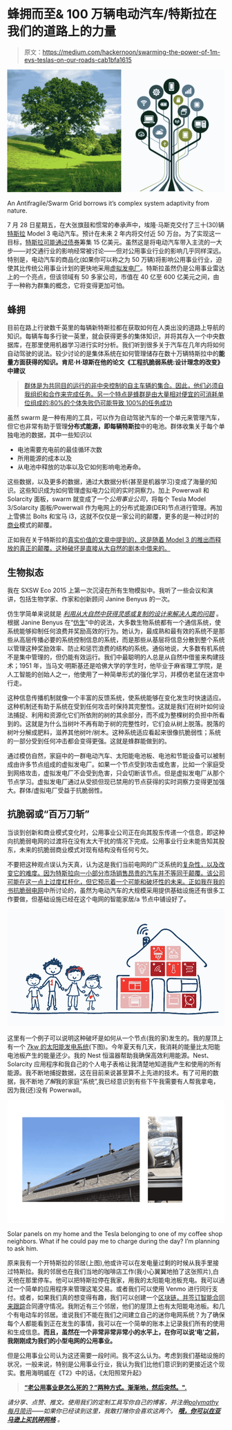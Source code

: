 # 蜂拥而至& 100 万辆电动汽车/特斯拉在我们的道路上的力量

> 原文：<https://medium.com/hackernoon/swarming-the-power-of-1m-evs-teslas-on-our-roads-cab1bfa1615>

![](img/70d2e56097a4bea38f00979520548f6f.png)

An Antifragile/Swarm Grid borrows it’s complex system adaptivity from nature.

7 月 28 日星期五，在大张旗鼓和惯常的奉承声中，埃隆·马斯克交付了三十(30)辆[特斯拉](https://hackernoon.com/tagged/tesla) Model 3 电动汽车。预计在未来 2 年内将交付近 50 万台。为了实现这一目标，[特斯拉可能通过债券](https://www.ft.com/content/463e6db4-7b90-11e7-ab01-a13271d1ee9c)筹集 15 亿美元。虽然这是将电动汽车带入主流的一大步——对交通行业的影响经常被讨论——但对公用事业行业的影响几乎同样深远。特别是，电动汽车的商品化(如果你可以称之为 50 万辆)将影响公用事业行业，迫使其比传统公用事业计划的更快地采用[虚拟发电厂](https://www.greenbiz.com/article/get-ready-virtual-power-plants)。特斯拉虽然仍是公用事业雷达上的一个亮点，但该领域有 50 多家公司，市值在 40 亿至 600 亿美元之间，由于一种称为群集的概念，它将变得更加可怕。

## 蜂拥

目前在路上行驶数千英里的每辆新特斯拉都在获取如何在人类出没的道路上导航的知识。每辆车每多行驶一英里，就会获得更多的集体知识，并将其存入一个中央数据库，在那里使用机器学习进行实时分析。我们听到很多关于汽车在几年内将如何自动驾驶的说法。较少讨论的是集体系统在如何管理储存在数十万辆特斯拉中的**能量方面获得的知识。肯尼·H·琼斯在他的论文《工程抗脆弱系统:设计理念的改变》中建议**

> [群体是为共同目的运行的非中央控制的自主车辆的集合。因此，他们必须自我组织和合作来完成任务。另一个特点是蜂群是由大量相对便宜的可消耗单位组成的:80%的个体失败仍可能导致 100%的任务成功](http://www.sciencedirect.com/science/article/pii/S1877050914007042)

虽然 swarm 是一种有用的工具，可以作为自动驾驶汽车的一个单元来管理汽车，但它也非常有助于管理**分布式能源，即每辆特斯拉**中的电池。群体收集关于每个单独电池的数据，其中一些知识以

*   电池需要充电前的最佳循环次数
*   所用能源的成本以及
*   从电池中释放的功率以及它如何影响电池寿命。

这些数据，以及更多的数据，通过大数据分析(甚至是机器学习)变成了海量的知识。这些知识成为如何管理虚拟电力公司的实时洞察力。加上 Powerwall 和 Solarcity 面板，swarm 就变成了一个*公用事业公司*，将每个 Tesla Model 3/Solarcity 面板/Powerwall 作为电网上的分布式能源(DER)节点进行管理。再加上雪佛兰 Bolts 和宝马 i3，这就不仅仅是一家公司的颠覆，更多的是一种过时的[商业](https://hackernoon.com/tagged/business)模式的颠覆。

正如我在关于特斯拉的[真实价值的文章中提到的，这是随着 Model 3 的推出而释放的真正的颠覆。这种破坏是直接从大自然的剧本中借来的。](https://www.linkedin.com/pulse/teslas-high-stock-price-has-less-do-withelectric-cars-seyi-fabode)

## 生物拟态

我在 SXSW Eco 2015 上第一次沉浸在所有生物模拟中。我听了一些会议和演讲，包括生物学家、作家和创新顾问 Janine Benyus 的一次。

仿生学简单来说就是 [*利用从大自然中获得灵感或复制的设计来解决人类的问题*](http://amzn.to/2fcd8n7) 。根据 Janine Benyus 在“[仿生](http://amzn.to/2vnJm51)”中的说法，大多数生物系统都有一个通信系统，使系统能够抑制任何浪费并奖励高效的行为。她认为，最成熟和最有效的系统不是那些从高层传播必要的系统控制信息的系统，而是那些从基层将信息分散到整个系统以管理这种奖励效率、防止和惩罚浪费的结构的系统。通俗地说，大多数有机系统不是集中管理的，但仍能有效运行。我们中最聪明的人总是从自然中借鉴来构建技术；1951 年，当马文·明斯基还是哈佛大学的学生时，他毕业于麻省理工学院，是人工智能的创始人之一，他使用了一种简单形式的强化学习，并模仿老鼠在迷宫中行走。

这种信息传播机制就像一个丰富的反馈系统，使系统能够在变化发生时快速适应。这种机制还有助于系统在受到任何攻击时保持其完整性。这就是我们在树叶如何设法捕捉、利用和资源化它们所依附的树的其余部分，而不成为整棵树的负担中所看到的。这就是为什么当树叶不再有助于树的完整性时，它们会从树上脱落。脱落的树叶分解成肥料，滋养其他树叶/树木。这种系统适应看起来很像抗脆弱性；系统的一部分受到任何冲击都会变得更强。这就是蜂群能做到的。

通过模仿自然，家庭中的一群电动汽车、太阳能电池板、电池和节能设备可以被制成由许多节点组成的虚拟发电厂。如果一个节点受到攻击或危害，比如一个家庭受到网络攻击，虚拟发电厂不会受到危害，只会切断该节点。但是虚拟发电厂从那个节点学习。虚拟发电厂通过从受损但现已禁用的节点获得的实时洞察力变得更加强大。群体/虚拟电厂受益于抗脆弱性。

## 抗脆弱或“百万刀斩”

当谈到创新和商业模式变化时，公用事业公司正在向其股东传递一个信息，即这种向抗脆弱电网的过渡将在没有太大干扰的情况下完成。公用事业行业未能告知其股东，未来的抗脆弱商业模式对现有结构没有任何亏欠。

不要把这种观点误认为天真，认为这是我们当前电网的广泛系统的[复杂性，以及改变它的难度。因为特斯拉向一小部分市场销售昂贵的汽车并不等同于颠覆。该公司可能在这一点上过度杠杆化，但它预示着一个可能和破坏性的未来。正如我在我的书](https://www.linkedin.com/pulse/convergence-systems-utilities-built-space-seyi-fabode)[抗脆弱电网](https://www.amazon.com/dp/B072875DFJ)中所讨论的，虽然为电动汽车的大规模采用提供基础设施还有很多工作要做，但基础设施已经在这个电网的智能家居/a 节点中铺设好了。

![](img/08cc2e715b4f03363ddd9cd659dca291.png)

这里有一个例子可以说明这种破坏是如何从一个节点(我的家)发生的。我的屋顶上有一个 [7kw 的太阳能发电系统](http://share.solarcity.com/1945texoma)(下图)。今年夏天有几天，我消耗的能量比太阳能电池板产生的能量还少。我的 Nest 恒温器帮助我确保高效利用能源。Nest、Solarcity 应用程序和我自己的个人电子表格让我清楚地知道我产生和使用的所有能源。我不断地捕捉数据，这在目前来说甚至算不上先进的技术。有了可用的数据，我不断地*了解*我的家庭“系统”,我已经意识到有些下午我需要有人帮我拿电，因为我(还)没有 Powerwall。

![](img/763265c0e39d7e87a482b958ddadfeed.png)

Solar panels on my home and the Tesla belonging to one of my coffee shop neighbors. What if he could pay me to charge during the day? I’m planning to ask him.

原来我有一个开特斯拉的邻居(上图),他或许可以在发电量过剩的时候从我手里接过特斯拉。我的邻居也在我们当地的咖啡店工作(我小心翼翼地拍了这张照片),白天他在那里停车。他可以把特斯拉停在我家，用我的太阳能电池板充电。我可以通过一个简单的应用程序来管理这笔交易。或者我们可以使用 Venmo 进行同行支付。或者，如果我们真的想变得有趣，我们可以创建一个[区块链，并签订智能合同来跟踪](https://blockgeeks.com/guides/smart-contracts/)合同遵守情况。我附近有三个邻居，他们的屋顶上也有太阳能电池板。和几个有电动车的邻居。谁说我们不能在我们之间建立自己的迷你电网系统？为了确保每个人都能看到正在发生的事情，我可以在一个简单的账本上记录我们所有的使用和生成信息。**而且，虽然在一个非常非常非常小的水平上，在你可以说‘电’之前，我刚刚成为我们的小型电网的公用事业。**

但是公用事业公司认为这还需要一段时间。我不这么认为。考虑到我们基础设施的状况，一般来说，特别是公用事业行业，我认为我们比他们意识到的更接近这个现实。套用海明威在《T2》中的话，《太阳照常升起》

> [**“老公用事业是怎么死的？”两种方式。渐渐地，然后突然。".**](http://amzn.to/2wqCkKw)

*请分享、点赞、推文。*[](http://www.harperjacobs.com/writeyourownpost/)**使用我们的定制工具写你自己的博客，并注册*[*polymathy 每月简讯*](https://www.getrevue.co/profile/seyifabo?utm_campaign=Issue&utm_content=forwarded&utm_medium=email&utm_source=Seyi+Fabode)*——如果你已经读到这里，我敢打赌你会喜欢这两个。* [***哦，你可以在亚马逊上买抗碎网格***](https://www.amazon.com/dp/B072875DFJ) *。**